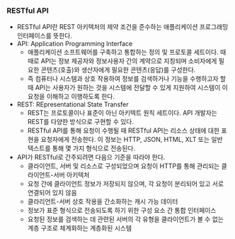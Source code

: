 ### RESTful API

- RESTful API란 REST 아키텍처의 제약 조건을 준수하는 애플리케이션 프로그래밍 인터페이스를 뜻한다.
- API: Application Programming Interface
  - 애플리케이션 소프트웨어를 구축하고 통합하는 정의 및 프로토콜 세트이다. 때때로 API는 정보 제공자와 정보사용자 간의 계약으로 지칭되며 소비자에게 필요한 콘텐츠(호출)와 생산자에게 필요한 콘텐츠(응답)를 구성한다.
  - 즉 컴퓨터나 시스템과 상호 작용하여 정보를 검색하거나 기능을 수행하고자 할 때 API는 사용자가 원하는 것을 시스템에 전달할 수 있게 지원하여 시스템이 이 요청을 이해하고 이행하도록 한다.
- REST: REpresentational State Transfer
  - REST는 프로토콜이나 표준이 아닌 아키텍트 원칙 세트이다. API 개발자는 REST를 다양한 방식으로 구현할 수 있다.
  - RESTful API를 통해 요청이 수행될 때 RESTful API는 리소스 상태에 대한 표현을 요청자에게 전송한다. 이 정보는 HTTP, JSON, HTML, XLT 또는 일반 텍스트를 통해 몇 가지 형식으로 전송된다.
- API가 RESTful로 간주되려면 다음으 기준을 따라야 한다.
  - 클라이언트, 서버 및 리소스로 구성되었으며 요청이 HTTP를 통해 관리되는 클라이언트-서버 아키텍처
  - 요청 간에 클라이언트 정보가 저장되지 않으며, 각 요청이 분리되어 있고 서로 연결되어 있지 않음
  - 클라리언트-서버 상호 작용을 간소화하는 캐시 가능 데이터
  - 정보가 표준 형식으로 전송되도록 하기 위한 구성 요소 간 통합 인터페이스
  - 요청된 정보를 검색하는 데 관련된 서버의 각 유형을 클라이언트가 볼 수 없는 계층 구조로 체계화하는 계층화된 시스템
